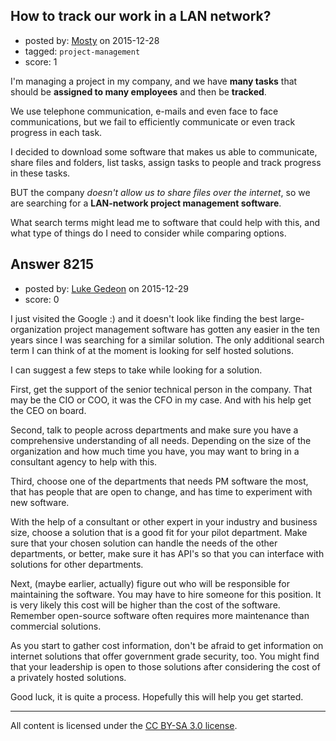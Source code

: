 ## How to track our work in a LAN network?

- posted by: [Mosty](https://stackexchange.com/users/7537299/mosty) on 2015-12-28
- tagged: `project-management`
- score: 1

<p>I'm managing a project in my company, and we have <strong>many tasks</strong> that should be <strong>assigned to many employees</strong> and then be <strong>tracked</strong>.</p>

<p>We use telephone communication, e-mails and even face to face communications, but we fail to efficiently communicate or even track progress in each task.</p>

<p>I decided to download some software that makes us able to communicate, share files and folders, list tasks, assign tasks to people and track progress in these tasks.</p>

<p>BUT the company <em>doesn't allow us to share files over the internet</em>, so we are searching for a <strong>LAN-network project management software</strong>.</p>

<p>What search terms might lead me to software that could help with this, and what type of things do I need to consider while comparing options.</p>



## Answer 8215

- posted by: [Luke Gedeon](https://stackexchange.com/users/1119600/luke-gedeon) on 2015-12-29
- score: 0

<p>I just visited the Google :) and it doesn't look like finding the best large-organization project management software has gotten any easier in the ten years since I was searching for a similar solution. The only additional search term I can think of at the moment is looking for self hosted solutions.</p>

<p>I can suggest a few steps to take while looking for a solution.</p>

<p>First, get the support of the senior technical person in the company. That may be the CIO or COO, it was the CFO in my case. And with his help get the CEO on board.</p>

<p>Second, talk to people across departments and make sure you have a comprehensive understanding of all needs. Depending on the size of the organization and how much time you have, you may want to bring in a consultant agency to help with this.</p>

<p>Third, choose one of the departments that needs PM software the most, that has people that are open to change, and has time to experiment with new software.</p>

<p>With the help of a consultant or other expert in your industry and business size, choose a solution that is a good fit for your pilot department. Make sure that your chosen solution can handle the needs of the other departments, or better, make sure it has API's so that you can interface with solutions for other departments.</p>

<p>Next, (maybe earlier, actually) figure out who will be responsible for maintaining the software. You may have to hire someone for this position. It is very likely this cost will be higher than the cost of the software. Remember open-source software often requires more maintenance than commercial solutions.</p>

<p>As you start to gather cost information, don't be afraid to get information on internet solutions that offer government grade security, too. You might find that your leadership is open to those solutions after considering the cost of a privately hosted solutions.</p>

<p>Good luck, it is quite a process. Hopefully this will help you get started.</p>




---

All content is licensed under the [CC BY-SA 3.0 license](https://creativecommons.org/licenses/by-sa/3.0/).
